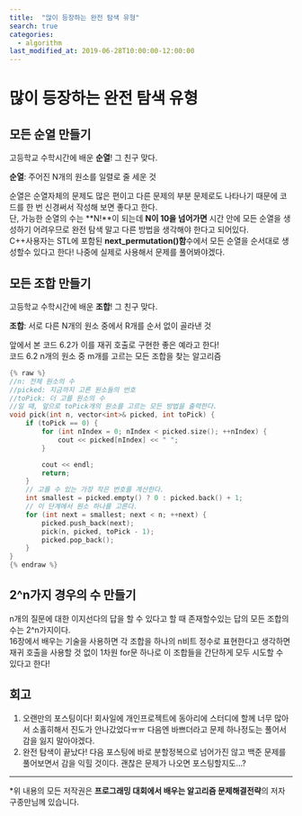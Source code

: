 ```yaml
---
title:  "많이 등장하는 완전 탐색 유형"
search: true
categories: 
  - algorithm
last_modified_at: 2019-06-28T10:00:00-12:00:00
---
```

많이 등장하는 완전 탐색 유형
=============

모든 순열 만들기
---
고등학교 수학시간에 배운 **순열**! 그 친구 맞다.

**순열**: 주어진 N개의 원소를 일렬로 줄 세운 것

순열은 순열자체의 문제도 많은 편이고 다른 문제의 부분 문제로도 나타나기 때문에 코드를 한 번 신경써서 작성해 보면 좋다고 한다.  
단, 가능한 순열의 수는 **N!**이 되는데 **N이 10을 넘어가면** 시간 안에 모든 순열을 생성하기 어려우므로 완전 탐색 말고 다른 방법을 생각해야 한다고 되어있다.  
C++사용자는 STL에 포함된 **next_permutation()함**수에서 모든 순열을 순서대로 생성할수 있다고 한다! 나중에 실제로 사용해서 문제를 풀어봐야겠다.

모든 조합 만들기
---
고등학교 수학시간에 배운 **조합**! 그 친구 맞다.

**조합**: 서로 다른 N개의 원소 중에서 R개를 순서 없이 골라낸 것

앞에서 본 코드 6.2가 이를 재귀 호출로 구현한 좋은 예라고 한다!  
코드 6.2 n개의 원소 중 m개를 고르는 모든 조합을 찾는 알고리즘  
```c++
{% raw %}
//n: 전체 원소의 수
//picked: 지금까지 고른 원소들의 번호
//toPick: 더 고를 원소의 수
//일 때, 앞으로 toPick개의 원소를 고르는 모든 방법을 출력한다.
void pick(int n, vector<int>& picked, int toPick) {
	if (toPick == 0) {
		for (int nIndex = 0; nIndex < picked.size(); ++nIndex) {
			cout << picked[nIndex] << " ";
		}

		cout << endl;
		return;
	}
	// 고를 수 있는 가장 작은 번호를 계산한다.
	int smallest = picked.empty() ? 0 : picked.back() + 1;
	// 이 단계에서 원소 하나를 고른다.
	for (int next = smallest; next < n; ++next) {
		picked.push_back(next);
		pick(n, picked, toPick - 1);
		picked.pop_back();
	}
}
{% endraw %}
```

2^n가지 경우의 수 만들기
---
n개의 질문에 대한 이지선다의 답을 할 수 있다고 할 때 존재할수있는 답의 모든 조합의 수는 2^n가지이다.   
16장에서 배우는 기술을 사용하면 각 조합을 하나의 n비트 정수로 표현한다고 생각하면 재귀 호출을 사용할 것 없이 1차원 for문 하나로 이 조합들을 간단하게 모두 시도할 수 있다고 한다!

회고
---
1. 오랜만의 포스팅이다! 회사일에 개인프로젝트에 동아리에 스터디에 할께 너무 많아서 소홀히해서 진도가 안나갔었다ㅠㅠ 다음엔 바쁘더라고 문제 하나정도는 풀어서 감을 잃지 말아야겠다.  
2. 완전 탐색이 끝났다! 다음 포스팅에 바로 분할정복으로 넘어가진 않고 백준 문제를 풀어보면서 감을 익힐 것이다. 괜찮은 문제가 나오면 포스팅할지도...?  

------------
*위 내용의 모든 저작권은 **프로그래밍 대회에서 배우는 알고리즘 문제해결전략**의 저자 구종만님께 있습니다.